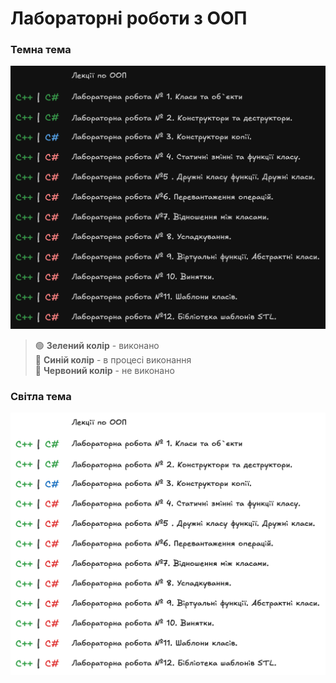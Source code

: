 # Лабораторні роботи з ООП

### Темна тема

![Список лабораторних робіт - темна тема](images/oop-dark-1.png)

> 🟢 **Зелений колір** - виконано  
> 🔵 **Синій колір** - в процесі виконання  
> 🔴 **Червоний колір** - не виконано

### Світла тема

![Список лабораторних робіт - світла тема](images/oop-white-1.png)

